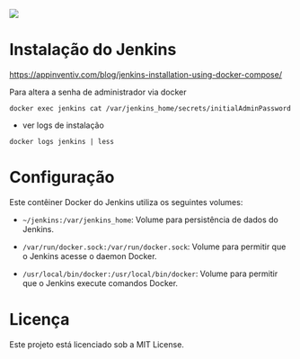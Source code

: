 ![](https://img.shields.io/badge/Jenkins-D24939?style=for-the-badge&logo=Jenkins&logoColor=white)

# Instalação do Jenkins
https://appinventiv.com/blog/jenkins-installation-using-docker-compose/

Para altera a senha de administrador via docker
```
docker exec jenkins cat /var/jenkins_home/secrets/initialAdminPassword
```
* ver logs de instalação
```
docker logs jenkins | less
```


# Configuração
Este contêiner Docker do Jenkins utiliza os seguintes volumes:

* `~/jenkins:/var/jenkins_home`: Volume para persistência de dados do Jenkins.

* `/var/run/docker.sock:/var/run/docker.sock`: Volume para permitir que o Jenkins acesse o daemon Docker.

* `/usr/local/bin/docker:/usr/local/bin/docker`: Volume para permitir que o Jenkins execute comandos Docker.



# Licença
Este projeto está licenciado sob a MIT License.
